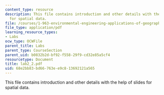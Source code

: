 ```yaml
---
content_type: resource
description: This file contains introduction and other details with the help of slides
  for spatial data.
file: /courses/1-963-environmental-engineering-applications-of-geographic-information-systems-fall-2004/68e2bb83bd66763ee9c813692121a565_lab2_2.pdf
file_type: application/pdf
learning_resource_types:
- Labs
ocw_type: OCWFile
parent_title: Labs
parent_type: CourseSection
parent_uid: b0832b2d-bf92-f558-29f9-cd32e85a5cf4
resourcetype: Document
title: lab2_2.pdf
uid: 68e2bb83-bd66-763e-e9c8-13692121a565
---
```

This file contains introduction and other details with the help of slides for spatial data.

